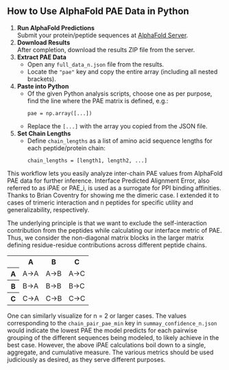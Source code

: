 <h2>How to Use AlphaFold PAE Data in Python</h2>
<ol>
  <li>
    <strong>Run AlphaFold Predictions</strong><br>
    Submit your protein/peptide sequences at <a href="https://alphafoldserver.com" target="_blank">AlphaFold Server</a>.
  </li>
  <li>
    <strong>Download Results</strong><br>
    After completion, download the results ZIP file from the server.
  </li>
  <li>
    <strong>Extract PAE Data</strong><br>
    <ul>
      <li>Open any <code>full_data_n.json</code> file from the results.</li>
      <li>Locate the <code>"pae"</code> key and copy the entire array (including all nested brackets).</li>
    </ul>
  </li>
  <li>
    <strong>Paste into Python</strong><br>
    <ul>
      <li>Of the given Python analysis scripts, choose one as per purpose, find the line where the PAE matrix is defined, e.g.:
        <pre><code>pae = np.array([...])</code></pre>
      </li>
      <li>Replace the <code>[...]</code> with the array you copied from the JSON file.</li>
    </ul>
  </li>
  <li>
    <strong>Set Chain Lengths</strong><br>
    <ul>
      <li>Define <code>chain_lengths</code> as a list of amino acid sequence lengths for each peptide/protein chain:
        <pre><code>chain_lengths = [length1, length2, ...]</code></pre>
      </li>
    </ul>
  </li>
</ol>
<p>
  This workflow lets you easily analyze inter-chain PAE values from AlphaFold PAE data for further inference. Interface Predicted Alignment Error, also referred to as iPAE or PAE_i, is used as a surrogate for PPI binding affinities. Thanks to Brian Coventry for showing me the dimeric case. I extended it to cases of trimeric interaction and n peptides for specific utility and generalizability, respectively.
</p>
<p>
The underlying principle is that we want to exclude the self-interaction contribution from the peptides while calculating our interface metric of PAE. Thus, we consider the non-diagonal matrix blocks in the larger matrix defining residue-residue contributions across different peptide chains.

<center>
  <table>
    <tr>
      <th></th>
      <th>A</th>
      <th>B</th>
      <th>C</th>
    </tr>
    <tr>
      <th>A</th>
      <td>A→A</td>
      <td>A→B</td>
      <td>A→C</td>
    </tr>
    <tr>
      <th>B</th>
      <td>B→A</td>
      <td>B→B</td>
      <td>B→C</td>
    </tr>
    <tr>
      <th>C</th>
      <td>C→A</td>
      <td>C→B</td>
      <td>C→C</td>
    </tr>
  </table>
</center>
One can similarly visualize for n = 2 or larger cases. The values corresponding to the <code>chain_pair_pae_min</code> key in <code>summay_confidence_n.json</code> would indicate the lowest PAE the model predicts for each pairwise grouping of the different sequences being modeled, to likely achieve in the best case. However, the above iPAE calculations boil down to a single, aggregate, and cumulative measure. The various metrics should be used judiciously as desired, as they serve different purposes.
</p>
